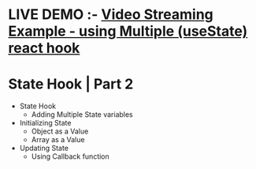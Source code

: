 # LIVE DEMO :-  <a href="https://multiusestates.ccbp.tech/">Video Streaming Example - using Multiple (useState) react hook</a>

# State Hook | Part 2

- State Hook
  - Adding Multiple State variables
- Initializing State
  - Object as a Value
  - Array as a Value
- Updating State
  - Using Callback function
